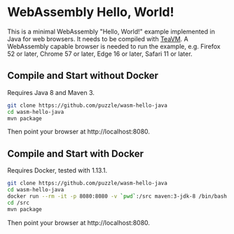 # WebAssembly Hello, World!

This is a minimal WebAssembly "Hello, World!" example implemented in Java for web browsers.
It needs to be compiled with [TeaVM](http://teavm.org/).
A WebAssembly capable browser is needed to run the example, e.g. Firefox 52 or later, Chrome 57 or later,
Edge 16 or later, Safari 11 or later.

## Compile and Start without Docker

Requires Java 8 and Maven 3.

```sh
git clone https://github.com/puzzle/wasm-hello-java
cd wasm-hello-java
mvn package
```

Then point your browser at http://localhost:8080.

## Compile and Start with Docker

Requires Docker, tested with 1.13.1.

```sh
git clone https://github.com/puzzle/wasm-hello-java
cd wasm-hello-java
docker run --rm -it -p 8080:8080 -v `pwd`:/src maven:3-jdk-8 /bin/bash
cd /src
mvn package
```

Then point your browser at http://localhost:8080.
